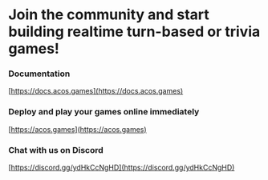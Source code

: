 # Join the community and start building realtime turn-based or trivia games!  

### Documentation
[https://docs.acos.games](https://docs.acos.games)

### Deploy and play your games online immediately
[https://acos.games](https://acos.games)

### Chat with us on Discord
[https://discord.gg/ydHkCcNgHD](https://discord.gg/ydHkCcNgHD)
